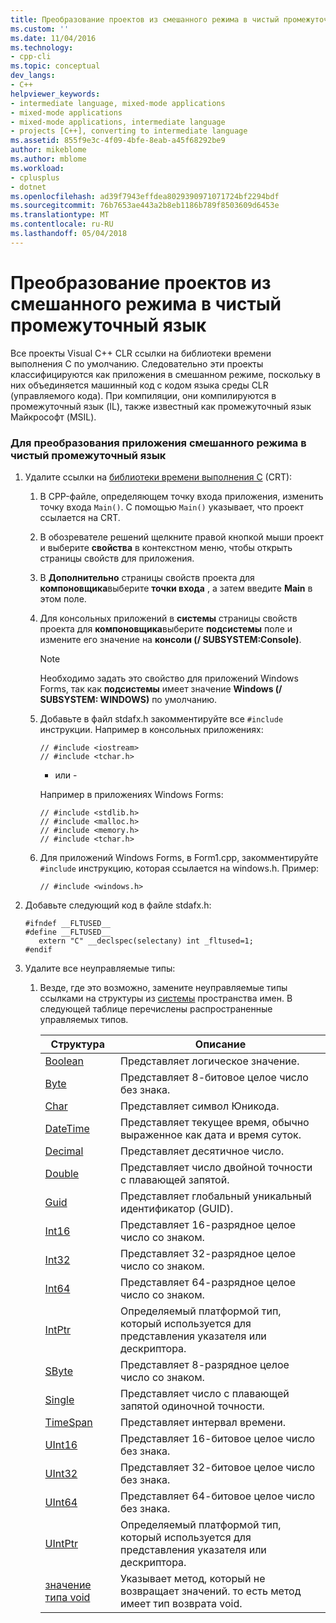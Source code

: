 ```yaml
---
title: Преобразование проектов из смешанного режима в чистый промежуточный язык | Документы Microsoft
ms.custom: ''
ms.date: 11/04/2016
ms.technology:
- cpp-cli
ms.topic: conceptual
dev_langs:
- C++
helpviewer_keywords:
- intermediate language, mixed-mode applications
- mixed-mode applications
- mixed-mode applications, intermediate language
- projects [C++], converting to intermediate language
ms.assetid: 855f9e3c-4f09-4bfe-8eab-a45f68292be9
author: mikeblome
ms.author: mblome
ms.workload:
- cplusplus
- dotnet
ms.openlocfilehash: ad39f7943effdea8029390971071724bf2294bdf
ms.sourcegitcommit: 76b7653ae443a2b8eb1186b789f8503609d6453e
ms.translationtype: MT
ms.contentlocale: ru-RU
ms.lasthandoff: 05/04/2018
---
```

# <a name="converting-projects-from-mixed-mode-to-pure-intermediate-language"></a>Преобразование проектов из смешанного режима в чистый промежуточный язык
Все проекты Visual C++ CLR ссылки на библиотеки времени выполнения C по умолчанию. Следовательно эти проекты классифицируются как приложения в смешанном режиме, поскольку в них объединяется машинный код с кодом языка среды CLR (управляемого кода). При компиляции, они компилируются в промежуточный язык (IL), также известный как промежуточный язык Майкрософт (MSIL).  
  
### <a name="to-convert-your-mixed-mode-application-into-pure-intermediate-language"></a>Для преобразования приложения смешанного режима в чистый промежуточный язык  
  
1.  Удалите ссылки на [библиотеки времени выполнения C](../c-runtime-library/crt-library-features.md) (CRT):  
  
    1.  В CPP-файле, определяющем точку входа приложения, изменить точку входа `Main()`. С помощью `Main()` указывает, что проект ссылается на CRT.  
  
    2.  В обозревателе решений щелкните правой кнопкой мыши проект и выберите **свойства** в контекстном меню, чтобы открыть страницы свойств для приложения.  
  
    3.  В **Дополнительно** страницы свойств проекта для **компоновщика**выберите **точки входа** , а затем введите **Main** в этом поле.  
  
    4.  Для консольных приложений в **системы** страницы свойств проекта для **компоновщика**выберите **подсистемы** поле и измените его значение на **консоли (/ SUBSYSTEM:Console)**.  
  
        > [!NOTE]
        >  Необходимо задать это свойство для приложений Windows Forms, так как **подсистемы** имеет значение **Windows (/ SUBSYSTEM: WINDOWS)** по умолчанию.  
  
    5.  Добавьте в файл stdafx.h закомментируйте все `#include` инструкции. Например в консольных приложениях:  
  
        ```  
        // #include <iostream>  
        // #include <tchar.h>  
        ```  
  
         - или -  
  
         Например в приложениях Windows Forms:  
  
        ```  
        // #include <stdlib.h>  
        // #include <malloc.h>  
        // #include <memory.h>  
        // #include <tchar.h>  
        ```  
  
    6.  Для приложений Windows Forms, в Form1.cpp, закомментируйте `#include` инструкцию, которая ссылается на windows.h. Пример:  
  
        ```  
        // #include <windows.h>  
        ```  
  
2.  Добавьте следующий код в файле stdafx.h:  
  
    ```  
    #ifndef __FLTUSED__  
    #define __FLTUSED__  
       extern "C" __declspec(selectany) int _fltused=1;  
    #endif  
    ```  
  
3.  Удалите все неуправляемые типы:  
  
    1.  Везде, где это возможно, замените неуправляемые типы ссылками на структуры из [системы](https://msdn.microsoft.com/en-us/library/system.appdomainmanager.appdomainmanager.aspx) пространства имен. В следующей таблице перечислены распространенные управляемых типов.  
  
        |Структура|Описание|  
        |---------------|-----------------|  
        |[Boolean](https://msdn.microsoft.com/en-us/library/system.boolean\(v=vs.140\).aspx)|Представляет логическое значение.|  
        |[Byte](https://msdn.microsoft.com/en-us/library/system.byte\(v=vs.140\).aspx)|Представляет 8-битовое целое число без знака.|  
        |[Char](https://msdn.microsoft.com/en-us/library/system.char\(v=vs.140\).aspx)|Представляет символ Юникода.|  
        |[DateTime](https://msdn.microsoft.com/en-us/library/system.datetime.datetime.aspx)|Представляет текущее время, обычно выраженное как дата и время суток.|  
        |[Decimal](https://msdn.microsoft.com/en-us/library/system.decimal\(v=vs.140\).aspx)|Представляет десятичное число.|  
        |[Double](https://msdn.microsoft.com/en-us/library/system.double\(v=vs.140\).aspx)|Представляет число двойной точности с плавающей запятой.|  
        |[Guid](https://msdn.microsoft.com/en-us/library/system.guid\(v=vs.140\).aspx)|Представляет глобальный уникальный идентификатор (GUID).|  
        |[Int16](https://msdn.microsoft.com/en-us/library/system.int16\(v=vs.140\).aspx)|Представляет 16-разрядное целое число со знаком.|  
        |[Int32](https://msdn.microsoft.com/en-us/library/system.int32\(v=vs.140\).aspx)|Представляет 32-разрядное целое число со знаком.|  
        |[Int64](https://msdn.microsoft.com/en-us/library/system.int64\(v=vs.140\).aspx)|Представляет 64-разрядное целое число со знаком.|  
        |[IntPtr](https://msdn.microsoft.com/en-us/library/system.intptr\(v=vs.140\).aspx)|Определяемый платформой тип, который используется для представления указателя или дескриптора.|  
        |[SByte](https://msdn.microsoft.com/en-us/library/system.byte.aspx)|Представляет 8-разрядное целое число со знаком.|  
        |[Single](https://msdn.microsoft.com/en-us/library/system.single.aspx)|Представляет число с плавающей запятой одиночной точности.|  
        |[TimeSpan](https://msdn.microsoft.com/en-us/library/system.timespan\(v=vs.140\).aspx)|Представляет интервал времени.|  
        |[UInt16](https://msdn.microsoft.com/en-us/library/system.uint16\(v=vs.140\).aspx)|Представляет 16-битовое целое число без знака.|  
        |[UInt32](https://msdn.microsoft.com/en-us/library/system.uint32\(v=vs.140\).aspx)|Представляет 32-битовое целое число без знака.|  
        |[UInt64](https://msdn.microsoft.com/en-us/library/system.uint64\(v=vs.140\).aspx)|Представляет 64-битовое целое число без знака.|  
        |[UIntPtr](https://msdn.microsoft.com/en-us/library/system.uintptr\(v=vs.140\).aspx)|Определяемый платформой тип, который используется для представления указателя или дескриптора.|  
        |[значение типа void](https://msdn.microsoft.com/en-us/library/system.void\(v=vs.140\).aspx)|Указывает метод, который не возвращает значений. то есть метод имеет тип возврата void.|